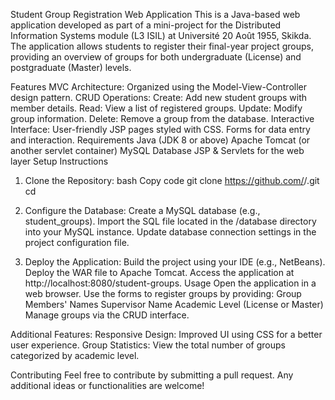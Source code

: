Student Group Registration Web Application
This is a Java-based web application developed as part of a mini-project for the Distributed Information Systems module (L3 ISIL) at Université 20 Août 1955, Skikda. The application allows students to register their final-year project groups, providing an overview of groups for both undergraduate (License) and postgraduate (Master) levels.

Features
MVC Architecture: Organized using the Model-View-Controller design pattern.
CRUD Operations:
Create: Add new student groups with member details.
Read: View a list of registered groups.
Update: Modify group information.
Delete: Remove a group from the database.
Interactive Interface:
User-friendly JSP pages styled with CSS.
Forms for data entry and interaction.
Requirements
Java (JDK 8 or above)
Apache Tomcat (or another servlet container)
MySQL Database
JSP & Servlets for the web layer
Setup Instructions

1. Clone the Repository:
bash
Copy code
git clone https://github.com/<your-username>/<your-repository-name>.git
cd <your-repository-name>

2. Configure the Database:
Create a MySQL database (e.g., student_groups).
Import the SQL file located in the /database directory into your MySQL instance.
Update database connection settings in the project configuration file.

3. Deploy the Application:
Build the project using your IDE (e.g., NetBeans).
Deploy the WAR file to Apache Tomcat.
Access the application at http://localhost:8080/student-groups.
Usage
Open the application in a web browser.
Use the forms to register groups by providing:
Group Members' Names
Supervisor Name
Academic Level (License or Master)
Manage groups via the CRUD interface.

Additional Features:
Responsive Design: Improved UI using CSS for a better user experience.
Group Statistics: View the total number of groups categorized by academic level.

Contributing
Feel free to contribute by submitting a pull request. Any additional ideas or functionalities are welcome!
